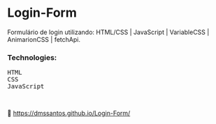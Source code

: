 # Login-Form
Formulário de login utilizando: HTML/CSS | JavaScript | VariableCSS | AnimarionCSS | fetchApi.



### Technologies:
<kbd>HTML</kbd>  
<kbd>CSS</kbd>  
<kbd>JavaScript</kbd>  

&nbsp;

:link:  https://dmssantos.github.io/Login-Form/




